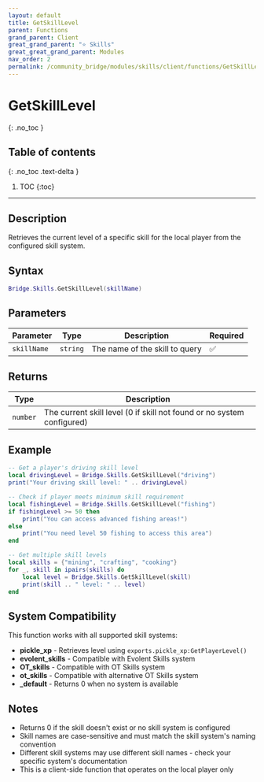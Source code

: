 ```yaml
---
layout: default
title: GetSkillLevel
parent: Functions
grand_parent: Client
great_grand_parent: "⭐ Skills"
great_great_grand_parent: Modules
nav_order: 2
permalink: /community_bridge/modules/skills/client/functions/GetSkillLevel/
---
```


# GetSkillLevel
{: .no_toc }

## Table of contents
{: .no_toc .text-delta }

1. TOC
{:toc}

---

## Description

Retrieves the current level of a specific skill for the local player from the configured skill system.

## Syntax

```lua
Bridge.Skills.GetSkillLevel(skillName)
```

## Parameters

| Parameter | Type | Description | Required |
|-----------|------|-------------|----------|
| `skillName` | `string` | The name of the skill to query | ✅ |

## Returns

| Type | Description |
|------|-------------|
| `number` | The current skill level (0 if skill not found or no system configured) |

## Example

```lua
-- Get a player's driving skill level
local drivingLevel = Bridge.Skills.GetSkillLevel("driving")
print("Your driving skill level: " .. drivingLevel)

-- Check if player meets minimum skill requirement
local fishingLevel = Bridge.Skills.GetSkillLevel("fishing")
if fishingLevel >= 50 then
    print("You can access advanced fishing areas!")
else
    print("You need level 50 fishing to access this area")
end

-- Get multiple skill levels
local skills = {"mining", "crafting", "cooking"}
for _, skill in ipairs(skills) do
    local level = Bridge.Skills.GetSkillLevel(skill)
    print(skill .. " level: " .. level)
end
```

## System Compatibility

This function works with all supported skill systems:
- **pickle_xp** - Retrieves level using `exports.pickle_xp:GetPlayerLevel()`
- **evolent_skills** - Compatible with Evolent Skills system
- **OT_skills** - Compatible with OT Skills system  
- **ot_skills** - Compatible with alternative OT Skills system
- **_default** - Returns 0 when no system is available

## Notes

- Returns 0 if the skill doesn't exist or no skill system is configured
- Skill names are case-sensitive and must match the skill system's naming convention
- Different skill systems may use different skill names - check your specific system's documentation
- This is a client-side function that operates on the local player only

